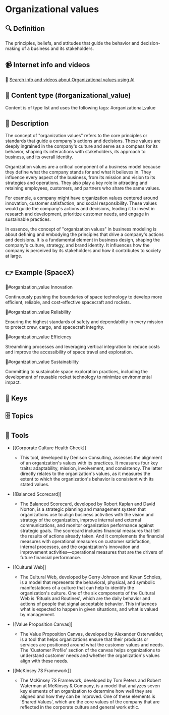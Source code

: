 
# Organizational values


## 🔍 Definition
The principles, beliefs, and attitudes that guide the behavior and decision-making of a business and its stakeholders.


## 📹 Internet info and videos
🤖 [Search info and videos about Organizational values using AI](https://www.perplexity.ai/search?q=videos+about+Organizational+values:+the+principles,+beliefs,+and+attitudes+that+guide+the+behavior+and+decision-making+of+a+business+and+its+stakeholders.
)

## 📰 Content type (#organizational_value)
Content is of type list and uses the following tags: #organizational_value


## 📖 Description
The concept of "organization values" refers to the core principles or standards that guide a company's actions and decisions. These values are deeply ingrained in the company's culture and serve as a compass for its behavior, shaping its interactions with stakeholders, its approach to business, and its overall identity.

Organization values are a critical component of a business model because they define what the company stands for and what it believes in. They influence every aspect of the business, from its mission and vision to its strategies and operations. They also play a key role in attracting and retaining employees, customers, and partners who share the same values.

For example, a company might have organization values centered around innovation, customer satisfaction, and social responsibility. These values would guide the company's actions and decisions, leading it to invest in research and development, prioritize customer needs, and engage in sustainable practices.

In essence, the concept of "organization values" in business modeling is about defining and embodying the principles that drive a company's actions and decisions. It is a fundamental element in business design, shaping the company's culture, strategy, and brand identity. It influences how the company is perceived by its stakeholders and how it contributes to society at large.

## 👉 Example (SpaceX)

🧠#organization_value Innovation

Continuously pushing the boundaries of space technology to develop more efficient, reliable, and cost-effective spacecraft and rockets.

🧠#organization_value Reliability

Ensuring the highest standards of safety and dependability in every mission to protect crew, cargo, and spacecraft integrity.

🧠#organization_value Efficiency

Streamlining processes and leveraging vertical integration to reduce costs and improve the accessibility of space travel and exploration.

🧠#organization_value Sustainability

Committing to sustainable space exploration practices, including the development of reusable rocket technology to minimize environmental impact.

## 🔑 Keys



## 🗄️ Topics


## 🧰 Tools
- [[Corporate Culture Health Check]]
  - This tool, developed by Denison Consulting, assesses the alignment of an organization's values with its practices. It measures four key traits: adaptability, mission, involvement, and consistency. The latter directly relates to the organization's values, as it measures the extent to which the organization's behavior is consistent with its stated values.

- [[Balanced Scorecard]]
  - The Balanced Scorecard, developed by Robert Kaplan and David Norton, is a strategic planning and management system that organizations use to align business activities with the vision and strategy of the organization, improve internal and external communications, and monitor organization performance against strategic goals. The scorecard includes financial measures that tell the results of actions already taken. And it complements the financial measures with operational measures on customer satisfaction, internal processes, and the organization's innovation and improvement activities—operational measures that are the drivers of future financial performance.

- [[Cultural Web]]
  - The Cultural Web, developed by Gerry Johnson and Kevan Scholes, is a model that represents the behavioral, physical, and symbolic manifestations of a culture that can help to identify the organization's culture. One of the six components of the Cultural Web is 'Rituals and Routines', which are the daily behavior and actions of people that signal acceptable behavior. This influences what is expected to happen in given situations, and what is valued by management.

- [[Value Proposition Canvas]]
  - The Value Proposition Canvas, developed by Alexander Osterwalder, is a tool that helps organizations ensure that their products or services are positioned around what the customer values and needs. The 'Customer Profile' section of the canvas helps organizations to understand customer needs and whether the organization's values align with these needs.

- [[McKinsey 7S Framework]]
  - The McKinsey 7S Framework, developed by Tom Peters and Robert Waterman at McKinsey & Company, is a model that analyzes seven key elements of an organization to determine how well they are aligned and how they can be improved. One of these elements is 'Shared Values', which are the core values of the company that are reflected in the corporate culture and general work ethic.
